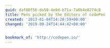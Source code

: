 ```yaml
---
guid: daf80f56-da50-4e0d-b71a-7a0b4e8274c8
title: Pens picked by the Editors of CodePen
created: '2013-01-04T14:28:59+00:00'
changed: '2019-09-24T14:44:42+00:00'


bookmark_of: 'http://codepen.io/'
---
```




